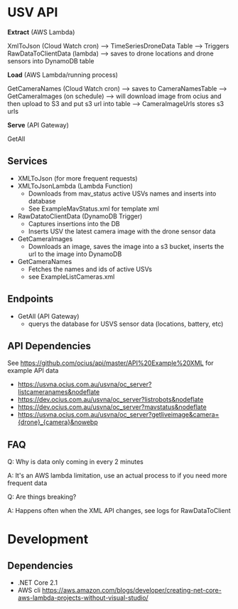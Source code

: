 # USV API

**Extract** (AWS Lambda)

XmlToJson (Cloud Watch cron)  --> TimeSeriesDroneData Table --> Triggers RawDataToClientData (lambda) --> saves to drone locations and drone sensors into DynamoDB table


**Load** (AWS Lambda/running process)

GetCameraNames (Cloud Watch cron) --> saves to CameraNamesTable --> GetCameraImages (on schedule) --> will download image from ocius and then upload to S3 and put s3 url into table --> CameraImageUrls stores s3 urls

**Serve** (API Gateway)

GetAll


## Services
- XMLToJson (for more frequent requests)
- XMLToJsonLambda (Lambda Function)
  - Downloads from mav_status active USVs names and inserts into database
  - See ExampleMavStatus.xml for template xml
- RawDatatoClientData (DynamoDB Trigger)
  - Captures insertions into the DB
  - Inserts USV the latest camera image with the drone sensor data
- GetCameraImages
  - Downloads an image, saves the image into a s3 bucket, inserts the url to the image into DynamoDB
- GetCameraNames
  - Fetches the names and ids of active USVs
  - see ExampleListCameras.xml

## Endpoints
- GetAll (API Gateway)
  - querys the database for USVS sensor data (locations, battery, etc)

## API Dependencies
See https://github.com/ocius/api/master/API%20Example%20XML for example API data
- https://usvna.ocius.com.au/usvna/oc_server?listcameranames&nodeflate
- https://dev.ocius.com.au/usvna/oc_server?listrobots&nodeflate
- https://dev.ocius.com.au/usvna/oc_server?mavstatus&nodeflate
- https://usvna.ocius.com.au/usvna/oc_server?getliveimage&camera={drone}_{camera}&nowebp


## FAQ

Q: Why is data only coming in every 2 minutes

A: It's an AWS lambda limitation, use an actual process to if you need more frequent data


Q: Are things breaking?

A: Happens often when the XML API changes, see logs for RawDataToClient


# Development

## Dependencies
- .NET Core 2.1
- AWS cli
https://aws.amazon.com/blogs/developer/creating-net-core-aws-lambda-projects-without-visual-studio/

